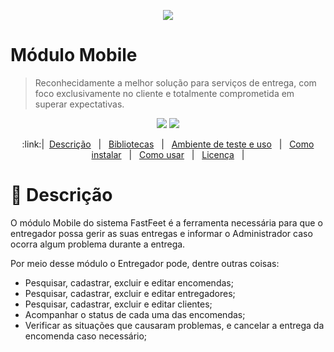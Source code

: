 <p align="center" target="_blank">
  <img src="https://i.imgur.com/b9HrmqJ.png" target="_blank">
</p>

# Módulo Mobile

> Reconhecidamente a melhor solução para serviços de entrega, com foco exclusivamente no cliente e totalmente comprometida em superar expectativas.

<p align="center" target="_blank">
  <img src="https://img.shields.io/badge/Version-0.1-blueviolet?style=plastic" target="_blank">
  <img src="https://img.shields.io/badge/React%20Native-%3E%3D0.61.5-blueviolet?style=plastic&logo=React" target="_blank">
</p>

<p align="center" target="_blank">
:link:| &nbsp;<a href="#page_with_curl-Descrição" target="_blank">Descrição</a> &nbsp;  | &nbsp; <a href="#books-Bibliotecas">Bibliotecas</a> &nbsp; | &nbsp; <a href="#shell-Ambiente-de-teste-e-uso">Ambiente de teste e uso</a> &nbsp; | &nbsp; <a href="#floppy_disk-Como-Instalar">Como instalar</a> &nbsp; | &nbsp; <a href="#mortar_board-Como-usar">Como usar</a> &nbsp; | &nbsp; <a href="https://github.com/SDamasceno-Dev/gostack-fastfeet-mobile/blob/master/LICENSE.MD">Licença</a> &nbsp; |
</p>

# :page_with_curl: Descrição

O módulo Mobile do sistema FastFeet é a ferramenta necessária para que o entregador possa gerir as suas entregas e informar o Administrador caso ocorra algum problema durante a entrega.

Por meio desse módulo o Entregador pode, dentre outras coisas:

<ul>
<li>Pesquisar, cadastrar, excluir e editar encomendas;</li>
<li>Pesquisar, cadastrar, excluir e editar entregadores;</li>
<li>Pesquisar, cadastrar, excluir e editar clientes;</li>
<li>Acompanhar o status de cada uma das encomendas;</li>
<li>Verificar as situações que causaram problemas, e cancelar a entrega da encomenda caso necessário;</li>
</ul>
